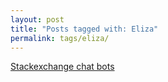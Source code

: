 ```yaml
---
layout: post
title: "Posts tagged with: Eliza"
permalink: tags/eliza/
---
```

[Stackexchange chat bots](/2012/01/stackexchange-chat-bots)
